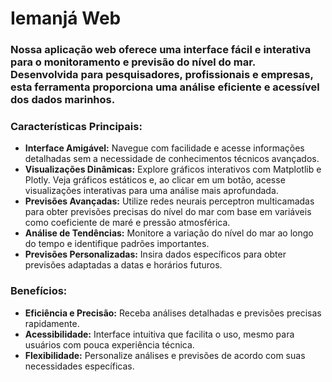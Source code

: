 # Iemanjá Web

### Nossa aplicação web oferece uma **interface fácil e interativa** para o monitoramento e previsão do nível do mar. Desenvolvida para pesquisadores, profissionais e empresas, esta ferramenta proporciona uma análise eficiente e acessível dos dados marinhos.

### Características Principais:
- **Interface Amigável:** Navegue com facilidade e acesse informações detalhadas sem a necessidade de conhecimentos técnicos avançados.
- **Visualizações Dinâmicas:** Explore gráficos interativos com Matplotlib e Plotly. Veja gráficos estáticos e, ao clicar em um botão, acesse visualizações interativas para uma análise mais aprofundada.
- **Previsões Avançadas:** Utilize redes neurais perceptron multicamadas para obter previsões precisas do nível do mar com base em variáveis como coeficiente de maré e pressão atmosférica.
- **Análise de Tendências:** Monitore a variação do nível do mar ao longo do tempo e identifique padrões importantes.
- **Previsões Personalizadas:** Insira dados específicos para obter previsões adaptadas a datas e horários futuros.

### Benefícios:

- **Eficiência e Precisão:** Receba análises detalhadas e previsões precisas rapidamente.
- **Acessibilidade:** Interface intuitiva que facilita o uso, mesmo para usuários com pouca experiência técnica.
- **Flexibilidade:** Personalize análises e previsões de acordo com suas necessidades específicas.

